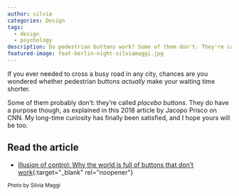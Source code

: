 ```yaml
---
author: silvia
categories: Design
tags:
  - design
  - psychology
description: Do pedestrian buttons work? Some of them don't. They're called placebo buttons. Read about their purpose.
featured-image: feat-berlin-night-silviamaggi.jpg
---
```

If you ever needed to cross a busy road in any city, chances are you wondered whether pedestrian buttons _actually_ make your waiting time shorter.

<!--more-->

Some of them probably don’t: they’re called _placebo buttons_. They do have a purpose though, as explained in this 2018 article by Jacopo Prisco on CNN. My long-time curiosity has finally been satisfied, and I hope yours will be too.

## Read the article

* [Illusion of control: Why the world is full of buttons that don’t work](https://edition.cnn.com/style/article/placebo-buttons-design/index.html){:target="_blank" rel="noopener"}

<small>Photo by Silvia Maggi</small>